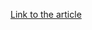 [Link to the article](https://cybersecuritynews.com/google-sued-badbox-2-0-malware-botnet-operators/)
